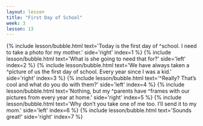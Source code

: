 ```yaml
---
layout: lesson
title: "First Day of School"
week: 3
lesson: 13
---
```


{% include lesson/bubble.html text='Today is the first day of ^school. I need to take a photo for my mother.' side='right' index=1 %}
{% include lesson/bubble.html text='What is she going to need that for?' side='left' index=2 %}
{% include lesson/bubble.html text='We have always taken a ^picture of us the first day of school. Every year since I was a kid.' side='right' index=3 %}
{% include lesson/bubble.html text='^Really? That&rsquo;s cool and what do you do with them?' side='left' index=4 %}
{% include lesson/bubble.html text='Nothing, but my ^parents have ^frames with our pictures from every year at home.' side='right' index=5 %}
{% include lesson/bubble.html text='Why don&rsquo;t you take one of me too. I&rsquo;ll send it to my mom.' side='left' index=6 %}
{% include lesson/bubble.html text='Sounds great!' side='right' index=7 %}

